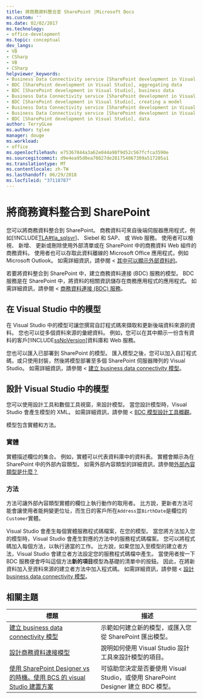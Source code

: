 ```yaml
---
title: 將商務資料整合至 SharePoint |Microsoft Docs
ms.custom: ''
ms.date: 02/02/2017
ms.technology:
- office-development
ms.topic: conceptual
dev_langs:
- VB
- CSharp
- VB
- CSharp
helpviewer_keywords:
- Business Data Connectivity service [SharePoint development in Visual Studio], business data
- BDC [SharePoint development in Visual Studio], aggregating data
- BDC [SharePoint development in Visual Studio], business data
- Business Data Connectivity service [SharePoint development in Visual Studio], aggregating data
- BDC [SharePoint development in Visual Studio], creating a model
- Business Data Connectivity service [SharePoint development in Visual Studio], creating a model
- Business Data Connectivity service [SharePoint development in Visual Studio], data
- BDC [SharePoint development in Visual Studio], data
author: TerryGLee
ms.author: tglee
manager: douge
ms.workload:
- office
ms.openlocfilehash: e75367844a3a62e044a98f9d52c567fcfca3590e
ms.sourcegitcommit: d9e4ea95d0ea70827de281754067309a517205a1
ms.translationtype: MT
ms.contentlocale: zh-TW
ms.lasthandoff: 06/29/2018
ms.locfileid: "37118787"
---
```

# <a name="integrate-business-data-into-sharepoint"></a>將商務資料整合到 SharePoint
  您可以將商務資料整合到 SharePoint。 商務資料可來自後端伺服器應用程式，例如[!INCLUDE[TLA#tla_sqlsvr](../sharepoint/includes/tlasharptla-sqlsvr-md.md)]、 Siebel 和 SAP、 或 Web 服務。 使用者可以檢視、 新增、 更新或刪除使用外部清單或在 SharePoint 中的商務資料 Web 組件的商務資料。  使用者也可以存取此資料離線的 Microsoft Office 應用程式，例如 Microsoft Outlook。 如需詳細資訊，請參閱 <<c0> [ 其中可以顯示外部資料的](http://go.microsoft.com/fwlink/?LinkId=169295)。  
  
 若要將資料整合到 SharePoint 中，建立商務資料連接 (BDC) 服務的模型。 BDC 服務是在 SharePoint 中，將資料的相關資訊儲存在商務應用程式的應用程式。 如需詳細資訊，請參閱 <<c0> [ 商務資料連接 (BDC) 服務](http://go.microsoft.com/fwlink/?LinkID=169276)。  
  
## <a name="models-in-visual-studio"></a>在 Visual Studio 中的模型  
 在 Visual Studio 中的模型可讓您撰寫自訂程式碼來擷取和更新後端資料來源的資料。 您也可以從多個資料來源的彙總資料。 例如，您可以在其中顯示一份含有資料的客戶[!INCLUDE[ssNoVersion](../sharepoint/includes/ssnoversion-md.md)]資料庫和 Web 服務。  
  
 您也可以匯入已部署到 SharePoint 的模型。 匯入模型之後，您可以加入自訂程式碼，或只使用封裝，然後將模型部署至多個 SharePoint 伺服器陣列的 Visual Studio。 如需詳細資訊，請參閱 <<c0> [ 建立 business data connectivity 模型](../sharepoint/creating-a-business-data-connectivity-model.md)。  
  
## <a name="design-a-model-in-visual-studio"></a>設計 Visual Studio 中的模型
 您可以使用設計工具和數個工具視窗，來設計模型。 當您設計模型時，Visual Studio 會產生模型的 XML。 如需詳細資訊，請參閱 < [BDC 模型設計工具概觀](../sharepoint/bdc-model-design-tools-overview.md)。  
  
 模型包含實體和方法。  
  
### <a name="entities"></a>實體  
 實體描述欄位的集合。 例如，實體可以代表資料庫中的資料表。 實體會顯示為在 SharePoint 中的外部內容類型。 如需外部內容類型的詳細資訊，請參閱[外部內容類型是什麼？](http://go.microsoft.com/fwlink/?LinkId=169293)  
  
### <a name="methods"></a>方法  
 方法可讓外部內容類型實體的欄位上執行動作的取用者。 比方說，更新者方法可能會讓使用者能夠變更位址，而生日的客戶所在`Address`並`BirthDate`是欄位的`Customer`實體。  
  
 Visual Studio 會產生每個實體服務程式碼檔案，在您的模型。 當您將方法加入您的模型時，Visual Studio 會產生對應的方法中的服務程式碼檔案。 您可以將程式碼加入每個方法，以執行適當的工作。 比方說，如果您加入至模型的建立者方法，Visual Studio 會建立者方法設定您的服務程式碼檔中產生。 當使用者按一下 BDC 服務便會呼叫這個方法**新的項目**模型為基礎的清單中的按鈕。 因此，在將新資料加入至資料來源的建立者方法中加入程式碼。 如需詳細資訊，請參閱 <<c0> [ 設計 business data connectivity 模型](../sharepoint/designing-a-business-data-connectivity-model.md)。  
  
## <a name="related-topics"></a>相關主題
  
|標題|描述|  
|-----------|-----------------|  
|[建立 business data connectivity 模型](../sharepoint/creating-a-business-data-connectivity-model.md)|示範如何建立新的模型，或匯入您從 SharePoint 匯出模型。|  
|[設計商務資料連接模型](../sharepoint/designing-a-business-data-connectivity-model.md)|說明如何使用 Visual Studio 設計工具來設計模型的項目。|  
|[使用 SharePoint Designer vs 的時機。使用 BCS 的 visual Studio 建置方案](http://go.microsoft.com/fwlink/?LinkID=183448)|可協助您決定是否要使用 Visual Studio，或使用 SharePoint Designer 建立 BDC 模型。|  
  
